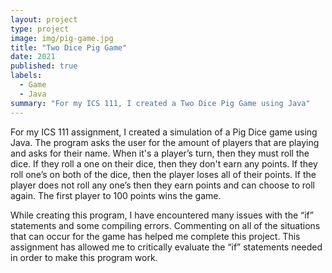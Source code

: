 ```yaml
---
layout: project
type: project
image: img/pig-game.jpg
title: "Two Dice Pig Game"
date: 2021
published: true
labels:
  - Game
  - Java
summary: "For my ICS 111, I created a Two Dice Pig Game using Java"
---
```

For my ICS 111 assignment, I created a simulation of a Pig Dice game using Java. The program asks the user for the amount of players that are playing and asks for their name. When it's a player’s turn, then they must roll the dice. If they roll a one on their dice, then they don't earn any points. If they roll one’s on both of the dice, then the player loses all of their points. If the player does not roll any one’s then they earn points and can choose to roll again. The first player to 100 points wins the game. 

While creating this program, I have encountered many issues with the “if” statements and some compiling errors. Commenting on all of the situations that can occur for the game has helped me complete this project. This assignment has allowed me to critically evaluate the “if” statements needed in order to make this program work. 
